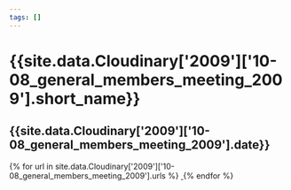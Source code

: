 ```yaml
---
tags: []
---
```

<div itemscope itemtype="http://schema.org/Photograph">
  <h1>{{site.data.Cloudinary['2009']['10-08_general_members_meeting_2009'].short_name}}</h1>
  <h2 class="event-date">{{site.data.Cloudinary['2009']['10-08_general_members_meeting_2009'].date}}</h2>
  {% for url in site.data.Cloudinary['2009']['10-08_general_members_meeting_2009'].urls %}
    <a itemprop="image" class="swipebox" title="" href="{{ site.cloudinary.baseurl }}/{{ url }}">
      <img alt="" itemprop="thumbnailUrl" src="{{ site.cloudinary.baseurl }}/h_150/{{ url }}" />
      <meta itemprop="isFamilyFriendly" content="true" />
    </a>
  {% endfor %}
</div>
